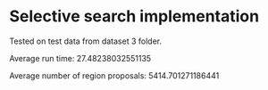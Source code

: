 # Selective search implementation

Tested on test data from dataset 3 folder.

Average run time: 27.48238032551135

Average number of region proposals: 5414.701271186441
